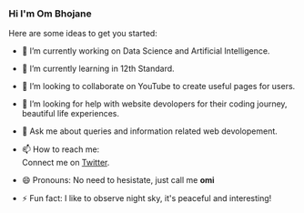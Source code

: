 ### Hi I'm Om Bhojane 

Here are some ideas to get you started:

- 🔭 I’m currently working on Data Science and Artificial Intelligence.
- 🌱 I’m currently learning in 12th Standard.
- 👯 I’m looking to collaborate on YouTube to create useful pages for users.
- 🤔 I’m looking for help with website devolopers for their coding journey, beautiful life experiences.
- 💬 Ask me about queries and information related web devolopement.
- 📫 How to reach me: <br> Connect me on [Twitter](https://twitter.com/ombhojane05).
  
- 😄 Pronouns: No need to hesistate, just call me **omi**
- ⚡ Fun fact: I like to observe night sky, it's peaceful and interesting!
